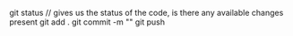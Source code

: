 git status
// gives us the status of the code, is there any available changes present
git add .
git commit -m ""
git  push
 